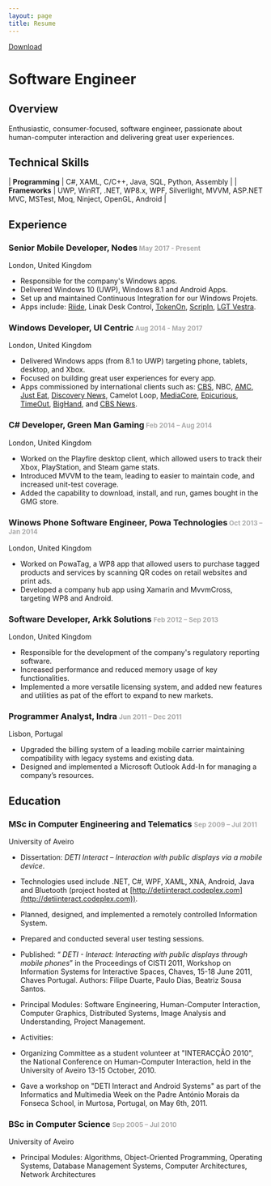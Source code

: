 ```yaml
---
layout: page
title: Resume
---
```

[Download](https://1drv.ms/b/s!And2bv7mGIgul81c9bs9b7z4lG2XnA)
# Software Engineer
## Overview
Enthusiastic, consumer-focused, software engineer, passionate about human-computer interaction and delivering great user experiences.

## Technical Skills

| **Programming** | C#, XAML, C/C++, Java, SQL, Python, Assembly |
| **Frameworks** | UWP, WinRT, .NET, WP8.x, WPF, Silverlight, MVVM, ASP.NET MVC, MSTest, Moq, Ninject, OpenGL, Android |

## Experience
### Senior Mobile Developer, Nodes<span style="font-size: small; color: #aaaaaa;"> May 2017 - Present
London, United Kingdom

* Responsible for the company's Windows apps.
* Delivered Windows 10 (UWP), Windows 8.1 and Android Apps.
* Set up and maintained Continuous Integration for our Windows Projets.
* Apps include: [Riide](https://www.microsoft.com/en-us/store/p/riide/9nnfj90bv4tx), Linak Desk Control, [TokenOn](https://play.google.com/store/apps/details?id=com.tokenon.tokenon), [ScripIn](https://play.google.com/store/apps/details?id=com.scripin.scripinevent), [LGT Vestra](https://play.google.com/store/apps/details?id=uk.vestra.wealth).

### Windows Developer, UI Centric<span style="font-size: small; color: #aaaaaa;"> Aug 2014 - May 2017
London, United Kingdom

* Delivered Windows apps (from 8.1 to UWP) targeting phone, tablets,  desktop, and Xbox.
* Focused on building great user experiences for every app.
* Apps commissioned by international clients such as: [CBS](https://www.microsoft.com/en-us/store/p/cbs/9wzdncrfj0wk), NBC, [AMC](https://www.microsoft.com/en-us/store/p/amc/9nblggh1r5rn), [Just Eat](https://www.microsoft.com/en-gb/store/p/just-eat-takeaway/9wzdncrdkb2l?rtc=1), [Discovery News](https://www.microsoft.com/en-gb/store/p/discovery-news/9wzdncrdrchv?rtc=1), Camelot Loop, [MediaCore](https://blogs.msdn.microsoft.com/ukschools/2014/06/02/mediacore-enhancing-engagement-via-visual-learning-capture-app-feature/), [Epicurious](https://www.microsoft.com/en-gb/store/p/epicurious-recipes-shopping-list/9wzdncrfj2j1), [TimeOut](https://www.microsoft.com/en-us/store/p/time-out-london/9nblggh08l6q), [BigHand](https://www.microsoft.com/en-gb/store/p/bighand-go/9nblggh1z9wx), and [CBS News](https://www.microsoft.com/en-gb/store/p/cbs-news/9wzdncrdg3lf).

### C# Developer, Green Man Gaming<span style="font-size: small; color: #aaaaaa;"> Feb 2014 – Aug 2014
London, United Kingdom

* Worked on the Playfire desktop client, which allowed users to track their Xbox, PlayStation, and Steam game stats.
* Introduced MVVM to the team, leading to easier to maintain code, and increased unit-test coverage.
* Added the capability to download, install, and run, games bought in the GMG store.

### Winows Phone Software Engineer, Powa Technologies<span style="font-size: small; color: #aaaaaa;"> Oct 2013 – Jan 2014
London, United Kingdom

* Worked on PowaTag, a WP8 app that allowed users to purchase tagged products and services by scanning QR codes on retail websites and print ads.
* Developed a company hub app using Xamarin and MvvmCross, targeting WP8 and Android.

### Software Developer, Arkk Solutions <span style="font-size: small; color: #aaaaaa;">Feb 2012 – Sep 2013
London, United Kingdom

* Responsible for the development of the company's regulatory reporting software.
* Increased performance and reduced memory usage of key functionalities.
* Implemented a more versatile licensing system, and added new features and utilities as pat of the effort to expand to new markets.

### Programmer Analyst, Indra <span style="font-size: small; color: #aaaaaa;">Jun 2011 – Dec 2011
Lisbon, Portugal

* Upgraded the billing system of a leading mobile carrier maintaining compatibility with legacy systems and existing data.
* Designed and implemented a Microsoft Outlook Add-In for managing a company’s resources.

## Education
### MSc in Computer Engineering and Telematics <span style="font-size: small; color: #aaaaaa;">Sep 2009 – Jul 2011
University of Aveiro

* Dissertation: _DETI Interact – Interaction with public displays via a mobile device_.

* Technologies used include .NET, C#, WPF, XAML, XNA, Android, Java and Bluetooth (project hosted at [http://detiinteract.codeplex.com](http://detiinteract.codeplex.com)).
* Planned, designed, and implemented a remotely controlled Information System.
* Prepared and conducted several user testing sessions.
* Published: “ _DETI - Interact: Interacting with public displays through mobile phones_” in the Proceedings of CISTI 2011, Workshop on Information Systems for Interactive Spaces, Chaves, 15-18 June 2011, Chaves Portugal. Authors: Filipe Duarte, Paulo Dias, Beatriz Sousa Santos.


* Principal Modules: Software Engineering, Human-Computer Interaction, Computer Graphics, Distributed Systems, Image Analysis and Understanding, Project Management.
* Activities:

* Organizing Committee as a student volunteer at "INTERACÇÃO 2010", the National Conference on Human-Computer Interaction, held in the University of Aveiro 13-15 October, 2010.
* Gave a workshop on "DETI Interact and Android Systems" as part of the Informatics and Multimedia Week on the Padre António Morais da Fonseca School, in Murtosa, Portugal, on May 6th, 2011.



### BSc in Computer Science <span style="font-size: small; color: #aaaaaa;">Sep 2005 – Jul 2010
University of Aveiro

* Principal Modules: Algorithms, Object-Oriented Programming, Operating Systems, Database Management Systems, Computer Architectures, Network Architectures